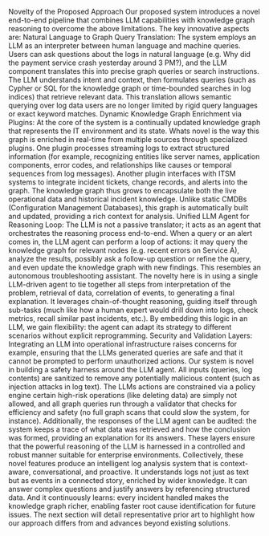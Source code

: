 Novelty of the Proposed Approach
Our proposed system introduces a novel end-to-end pipeline that combines LLM capabilities with knowledge graph reasoning to overcome the above limitations. The key innovative aspects are:
 Natural Language to Graph Query Translation: The system employs an LLM as an interpreter between human language and machine queries. Users can ask questions about the logs in natural language (e.g. Why did the payment service crash yesterday around 3 PM?), and the LLM component translates this into precise graph queries or search instructions. The LLM understands intent and context, then formulates queries (such as Cypher or SQL for the knowledge graph or time-bounded searches in log indices) that retrieve relevant data. This translation allows semantic querying over log data  users are no longer limited by rigid query languages or exact keyword matches.
 Dynamic Knowledge Graph Enrichment via Plugins: At the core of the system is a continually updated knowledge graph that represents the IT environment and its state. Whats novel is the way this graph is enriched in real-time from multiple sources through specialized plugins. One plugin processes streaming logs to extract structured information (for example, recognizing entities like server names, application components, error codes, and relationships like causes or temporal sequences from log messages). Another plugin interfaces with ITSM systems to integrate incident tickets, change records, and alerts into the graph. The knowledge graph thus grows to encapsulate both the live operational data and historical incident knowledge. Unlike static CMDBs (Configuration Management Databases), this graph is automatically built and updated, providing a rich context for analysis.
 Unified LLM Agent for Reasoning Loop: The LLM is not a passive translator; it acts as an agent that orchestrates the reasoning process end-to-end. When a query or an alert comes in, the LLM agent can perform a loop of actions: it may query the knowledge graph for relevant nodes (e.g. recent errors on Service A), analyze the results, possibly ask a follow-up question or refine the query, and even update the knowledge graph with new findings. This resembles an autonomous troubleshooting assistant. The novelty here is in using a single LLM-driven agent to tie together all steps  from interpretation of the problem, retrieval of data, correlation of events, to generating a final explanation. It leverages chain-of-thought reasoning, guiding itself through sub-tasks (much like how a human expert would drill down into logs, check metrics, recall similar past incidents, etc.). By embedding this logic in an LLM, we gain flexibility: the agent can adapt its strategy to different scenarios without explicit reprogramming.
 Security and Validation Layers: Integrating an LLM into operational infrastructure raises concerns  for example, ensuring that the LLMs generated queries are safe and that it cannot be prompted to perform unauthorized actions. Our system is novel in building a safety harness around the LLM agent. All inputs (queries, log contents) are sanitized to remove any potentially malicious content (such as injection attacks in log text). The LLMs actions are constrained via a policy engine  certain high-risk operations (like deleting data) are simply not allowed, and all graph queries run through a validator that checks for efficiency and safety (no full graph scans that could slow the system, for instance). Additionally, the responses of the LLM agent can be audited: the system keeps a trace of what data was retrieved and how the conclusion was formed, providing an explanation for its answers. These layers ensure that the powerful reasoning of the LLM is harnessed in a controlled and robust manner suitable for enterprise environments.
Collectively, these novel features produce an intelligent log analysis system that is context-aware, conversational, and proactive. It understands logs not just as text but as events in a connected story, enriched by wider knowledge. It can answer complex questions and justify answers by referencing structured data. And it continuously learns: every incident handled makes the knowledge graph richer, enabling faster root cause identification for future issues. The next section will detail representative prior art to highlight how our approach differs from and advances beyond existing solutions.
